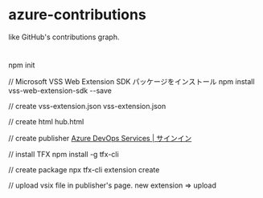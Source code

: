# azure-contributions

like GitHub's contributions graph.

#

npm init

// Microsoft VSS Web Extension SDK パッケージをインストール
npm install vss-web-extension-sdk --save

// create vss-extension.json
vss-extension.json

// create html
hub.html

// create publisher
[Azure DevOps Services \| サインイン](https://aka.ms/vsmarketplace-manage)

// install TFX
npm install -g tfx-cli

// create package
npx tfx-cli extension create

// upload vsix file
in publisher's page. new extension => upload

